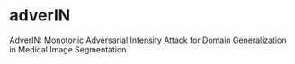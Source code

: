 # adverIN
AdverIN: Monotonic Adversarial Intensity Attack for Domain Generalization in Medical Image Segmentation

